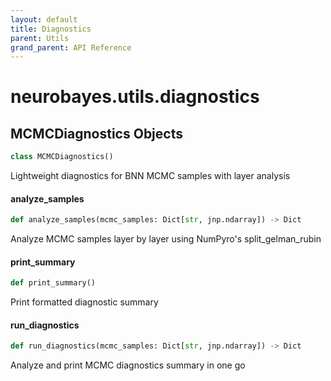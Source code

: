 ```yaml
---
layout: default
title: Diagnostics
parent: Utils
grand_parent: API Reference
---
```


<a id="neurobayes.utils.diagnostics"></a>

# neurobayes.utils.diagnostics

<a id="neurobayes.utils.diagnostics.MCMCDiagnostics"></a>

## MCMCDiagnostics Objects

```python
class MCMCDiagnostics()
```

Lightweight diagnostics for BNN MCMC samples with layer analysis

<a id="neurobayes.utils.diagnostics.MCMCDiagnostics.analyze_samples"></a>

#### analyze\_samples

```python
def analyze_samples(mcmc_samples: Dict[str, jnp.ndarray]) -> Dict
```

Analyze MCMC samples layer by layer using NumPyro's split_gelman_rubin

<a id="neurobayes.utils.diagnostics.MCMCDiagnostics.print_summary"></a>

#### print\_summary

```python
def print_summary()
```

Print formatted diagnostic summary

<a id="neurobayes.utils.diagnostics.MCMCDiagnostics.run_diagnostics"></a>

#### run\_diagnostics

```python
def run_diagnostics(mcmc_samples: Dict[str, jnp.ndarray]) -> Dict
```

Analyze and print MCMC diagnostics summary in one go


